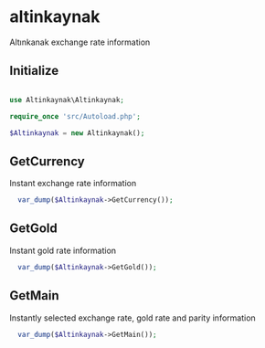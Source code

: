 # altinkaynak
Altınkanak exchange rate information

## Initialize

```php

use Altinkaynak\Altinkaynak;

require_once 'src/Autoload.php';

$Altinkaynak = new Altinkaynak();
```

## GetCurrency
Instant exchange rate information

```php
  var_dump($Altinkaynak->GetCurrency());
```

## GetGold
Instant gold rate information

```php
  var_dump($Altinkaynak->GetGold());
```

## GetMain
Instantly selected exchange rate, gold rate and parity information

```php
  var_dump($Altinkaynak->GetMain());
```

